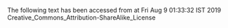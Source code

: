 The following text has been accessed from at Fri Aug 9 01:33:32 IST 2019
Creative_Commons_Attribution-ShareAlike_License
